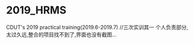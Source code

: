 # 2019_HRMS
CDUT's 2019 practical training(2019.6-2019.7)
//三次实训其一
个人负责部分,太过久远,整合的项目找不到了,界面也没有截图...
